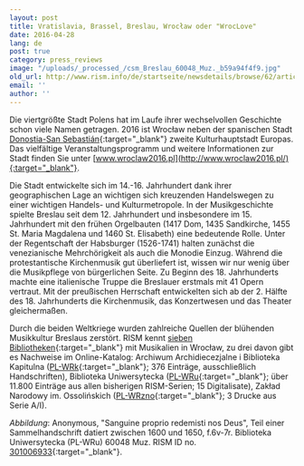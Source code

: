 ```yaml
---
layout: post
title: Vratislavia, Brassel, Breslau, Wrocław oder "WrocLove"
date: 2016-04-28
lang: de
post: true
category: press_reviews
image: "/uploads/_processed_/csm_Breslau_60048_Muz._b59a94f4f9.jpg"
old_url: http://www.rism.info/de/startseite/newsdetails/browse/62/article/64/vratislavia-brassel-breslau-wroclaw-or-wroclove.html
email: ''
author: ''
---
```



Die viertgrößte Stadt Polens hat im Laufe ihrer wechselvollen Geschichte schon viele Namen getragen. 2016 ist Wrocław neben der spanischen Stadt [Donostia-San Sebastián](/press_reviews/2016/01/21/donostia--san-sebastián-european-capital-of.html){:target="_blank"} zweite Kulturhauptstadt Europas. Das vielfältige Veranstaltungsprogramm und weitere Informationen zur Stadt finden Sie unter [www.wroclaw2016.pl](http://www.wroclaw2016.pl/){:target="_blank"}.

Die Stadt entwickelte sich im 14.-16. Jahrhundert dank ihrer geographischen Lage an wichtigen sich kreuzenden Handelswegen zu einer wichtigen Handels- und Kulturmetropole. In der Musikgeschichte spielte Breslau seit dem 12. Jahrhundert und insbesondere im 15. Jahrhundert mit den frühen Orgelbauten (1417 Dom, 1435 Sandkirche, 1455 St. Maria Magdalena und 1460 St. Elisabeth) eine bedeutende Rolle. Unter der Regentschaft der Habsburger (1526-1741) halten zunächst die venezianische Mehrchörigkeit als auch die Monodie Einzug. Während die protestantische Kirchenmusik gut überliefert ist, wissen wir nur wenig über die Musikpflege von bürgerlichen Seite. Zu Beginn des 18. Jahrhunderts machte eine italienische Truppe die Breslauer erstmals mit 41 Opern vertraut. Mit der preußischen Herrschaft entwickelten sich ab der 2. Hälfte des 18. Jahrhunderts die Kirchenmusik, das Konzertwesen und das Theater gleichermaßen.

Durch die beiden Weltkriege wurden zahlreiche Quellen der blühenden Musikkultur Breslaus zerstört. RISM kennt [sieben Bibliotheken](http://www.rism.info/en/sigla.html){:target="_blank"} mit Musikalien in Wrocław, zu drei davon gibt es Nachweise im Online-Katalog: Archiwum Archidiecezjalne i Biblioteka Kapitulna ([PL-WRk](https://opac.rism.info/search?View=rism&siglum=PL-WRk){:target="_blank"}; 376 Einträge, ausschließlich Handschriften), Biblioteka Uniwersytecka ([PL-WRu](https://opac.rism.info/search?View=rism&siglum=PL-WRu){:target="_blank"}; über 11.800 Einträge aus allen bisherigen RISM-Serien; 15 Digitalisate), Zakład Narodowy im. Ossolińskich ([PL-WRzno](https://opac.rism.info/search?View=rism&siglum=PL-WRzno){:target="_blank"}; 3 Drucke aus Serie A/I).



_Abbildung_: Anonymous, "Sanguine proprio redemisti nos Deus", Teil einer Sammelhandschrift datiert zwischen 1600 und 1650, f.6v-7r. Biblioteka Uniwersytecka (PL-WRu) 60048 Muz. RISM ID no. [301006933](https://opac.rism.info/search?View=rism&documentid=301006933){:target="_blank"}.



<script type="text/javascript">var switchTo5x=true;</script><script type="text/javascript" src="http://w.sharethis.com/button/buttons.js"></script><script type="text/javascript">stLight.options({publisher: "9b601438-1ce1-49d8-bfd7-9cff5df54c17", doNotHash: false, doNotCopy: false, hashAddressBar: false});</script>